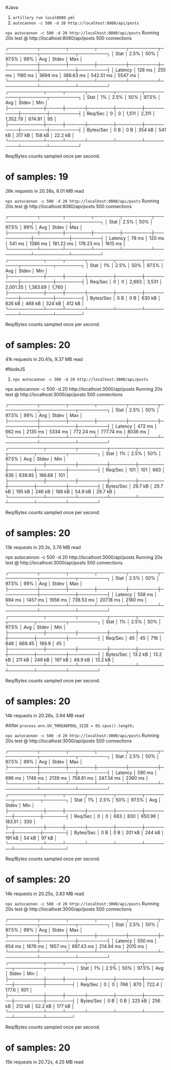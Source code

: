 #Java
1. `artillery run local8080.yml`
2. `autocannon -c 500 -d 20 http://localhost:8080/api/posts`


`npx autocannon -c 500 -d 20 http://localhost:8080/api/posts`
Running 20s test @ http://localhost:8080/api/posts
500 connections


┌─────────┬────────┬────────┬─────────┬─────────┬───────────┬───────────┬─────────┐
│ Stat    │ 2.5%   │ 50%    │ 97.5%   │ 99%     │ Avg       │ Stdev     │ Max     │
├─────────┼────────┼────────┼─────────┼─────────┼───────────┼───────────┼─────────┤
│ Latency │ 128 ms │ 255 ms │ 1180 ms │ 3694 ms │ 388.63 ms │ 542.51 ms │ 5547 ms │
└─────────┴────────┴────────┴─────────┴─────────┴───────────┴───────────┴─────────┘
┌───────────┬─────┬──────┬────────┬────────┬──────────┬────────┬─────────┐
│ Stat      │ 1%  │ 2.5% │ 50%    │ 97.5%  │ Avg      │ Stdev  │ Min     │
├───────────┼─────┼──────┼────────┼────────┼──────────┼────────┼─────────┤
│ Req/Sec   │ 0   │ 0    │ 1,511  │ 2,311  │ 1,352.79 │ 674.91 │ 95      │
├───────────┼─────┼──────┼────────┼────────┼──────────┼────────┼─────────┤
│ Bytes/Sec │ 0 B │ 0 B  │ 354 kB │ 541 kB │ 317 kB   │ 158 kB │ 22.2 kB │
└───────────┴─────┴──────┴────────┴────────┴──────────┴────────┴─────────┘

Req/Bytes counts sampled once per second.
# of samples: 19

26k requests in 20.38s, 6.01 MB read



`npx autocannon -c 500 -d 20 http://localhost:8080/api/posts`
Running 20s test @ http://localhost:8080/api/posts
500 connections


┌─────────┬───────┬────────┬────────┬─────────┬───────────┬───────────┬─────────┐
│ Stat    │ 2.5%  │ 50%    │ 97.5%  │ 99%     │ Avg       │ Stdev     │ Max     │
├─────────┼───────┼────────┼────────┼─────────┼───────────┼───────────┼─────────┤
│ Latency │ 78 ms │ 120 ms │ 541 ms │ 1386 ms │ 181.22 ms │ 178.23 ms │ 1615 ms │
└─────────┴───────┴────────┴────────┴─────────┴───────────┴───────────┴─────────┘
┌───────────┬─────┬──────┬────────┬────────┬──────────┬──────────┬────────┐
│ Stat      │ 1%  │ 2.5% │ 50%    │ 97.5%  │ Avg      │ Stdev    │ Min    │
├───────────┼─────┼──────┼────────┼────────┼──────────┼──────────┼────────┤
│ Req/Sec   │ 0   │ 0    │ 2,693  │ 3,531  │ 2,001.35 │ 1,383.69 │ 1,760  │
├───────────┼─────┼──────┼────────┼────────┼──────────┼──────────┼────────┤
│ Bytes/Sec │ 0 B │ 0 B  │ 630 kB │ 826 kB │ 468 kB   │ 324 kB   │ 412 kB │
└───────────┴─────┴──────┴────────┴────────┴──────────┴──────────┴────────┘

Req/Bytes counts sampled once per second.
# of samples: 20

41k requests in 20.41s, 9.37 MB read






#NodeJS
1. `npx autocannon -c 500 -d 20 http://localhost:3000/api/posts`




npx autocannon -c 500 -d 20 http://localhost:3000/api/posts
Running 20s test @ http://localhost:3000/api/posts
500 connections

┌─────────┬────────┬────────┬─────────┬─────────┬───────────┬───────────┬─────────┐
│ Stat    │ 2.5%   │ 50%    │ 97.5%   │ 99%     │ Avg       │ Stdev     │ Max     │
├─────────┼────────┼────────┼─────────┼─────────┼───────────┼───────────┼─────────┤
│ Latency │ 472 ms │ 662 ms │ 2135 ms │ 5334 ms │ 772.24 ms │ 777.74 ms │ 8036 ms │
└─────────┴────────┴────────┴─────────┴─────────┴───────────┴───────────┴─────────┘
┌───────────┬─────────┬─────────┬────────┬────────┬────────┬─────────┬─────────┐
│ Stat      │ 1%      │ 2.5%    │ 50%    │ 97.5%  │ Avg    │ Stdev   │ Min     │
├───────────┼─────────┼─────────┼────────┼────────┼────────┼─────────┼─────────┤
│ Req/Sec   │ 101     │ 101     │ 663    │ 836    │ 639.85 │ 186.68  │ 101     │
├───────────┼─────────┼─────────┼────────┼────────┼────────┼─────────┼─────────┤
│ Bytes/Sec │ 29.7 kB │ 29.7 kB │ 195 kB │ 246 kB │ 188 kB │ 54.9 kB │ 29.7 kB │
└───────────┴─────────┴─────────┴────────┴────────┴────────┴─────────┴─────────┘

Req/Bytes counts sampled once per second.
# of samples: 20

13k requests in 20.3s, 3.76 MB read


npx autocannon -c 500 -d 20 http://localhost:3000/api/posts
Running 20s test @ http://localhost:3000/api/posts
500 connections


┌─────────┬────────┬────────┬─────────┬─────────┬───────────┬───────────┬─────────┐
│ Stat    │ 2.5%   │ 50%    │ 97.5%   │ 99%     │ Avg       │ Stdev     │ Max     │
├─────────┼────────┼────────┼─────────┼─────────┼───────────┼───────────┼─────────┤
│ Latency │ 558 ms │ 694 ms │ 1457 ms │ 1956 ms │ 738.53 ms │ 207.18 ms │ 2180 ms │
└─────────┴────────┴────────┴─────────┴─────────┴───────────┴───────────┴─────────┘
┌───────────┬─────────┬─────────┬────────┬────────┬────────┬─────────┬─────────┐
│ Stat      │ 1%      │ 2.5%    │ 50%    │ 97.5%  │ Avg    │ Stdev   │ Min     │
├───────────┼─────────┼─────────┼────────┼────────┼────────┼─────────┼─────────┤
│ Req/Sec   │ 45      │ 45      │ 716    │ 846    │ 669.45 │ 169.9   │ 45      │
├───────────┼─────────┼─────────┼────────┼────────┼────────┼─────────┼─────────┤
│ Bytes/Sec │ 13.2 kB │ 13.2 kB │ 211 kB │ 249 kB │ 197 kB │ 49.9 kB │ 13.2 kB │
└───────────┴─────────┴─────────┴────────┴────────┴────────┴─────────┴─────────┘

Req/Bytes counts sampled once per second.
# of samples: 20

14k requests in 20.26s, 3.94 MB read



#After `process.env.UV_THREADPOOL_SIZE = OS.cpus().length;`

 `npx autocannon -c 500 -d 20 http://localhost:3000/api/posts`
Running 20s test @ http://localhost:3000/api/posts
500 connections


┌─────────┬────────┬────────┬─────────┬─────────┬───────────┬───────────┬─────────┐
│ Stat    │ 2.5%   │ 50%    │ 97.5%   │ 99%     │ Avg       │ Stdev     │ Max     │
├─────────┼────────┼────────┼─────────┼─────────┼───────────┼───────────┼─────────┤
│ Latency │ 590 ms │ 696 ms │ 1746 ms │ 2139 ms │ 758.61 ms │ 247.34 ms │ 2360 ms │
└─────────┴────────┴────────┴─────────┴─────────┴───────────┴───────────┴─────────┘
┌───────────┬─────┬──────┬────────┬────────┬────────┬────────┬───────┐
│ Stat      │ 1%  │ 2.5% │ 50%    │ 97.5%  │ Avg    │ Stdev  │ Min   │
├───────────┼─────┼──────┼────────┼────────┼────────┼────────┼───────┤
│ Req/Sec   │ 0   │ 0    │ 683    │ 830    │ 650.96 │ 183.51 │ 330   │
├───────────┼─────┼──────┼────────┼────────┼────────┼────────┼───────┤
│ Bytes/Sec │ 0 B │ 0 B  │ 201 kB │ 244 kB │ 191 kB │ 54 kB  │ 97 kB │
└───────────┴─────┴──────┴────────┴────────┴────────┴────────┴───────┘

Req/Bytes counts sampled once per second.
# of samples: 20

14k requests in 20.25s, 3.83 MB read

`npx autocannon -c 500 -d 20 http://localhost:3000/api/posts`
Running 20s test @ http://localhost:3000/api/posts
500 connections


┌─────────┬────────┬────────┬─────────┬─────────┬───────────┬───────────┬─────────┐
│ Stat    │ 2.5%   │ 50%    │ 97.5%   │ 99%     │ Avg       │ Stdev     │ Max     │
├─────────┼────────┼────────┼─────────┼─────────┼───────────┼───────────┼─────────┤
│ Latency │ 550 ms │ 654 ms │ 1676 ms │ 1857 ms │ 697.43 ms │ 214.94 ms │ 2015 ms │
└─────────┴────────┴────────┴─────────┴─────────┴───────────┴───────────┴─────────┘
┌───────────┬─────┬──────┬────────┬────────┬────────┬─────────┬────────┐
│ Stat      │ 1%  │ 2.5% │ 50%    │ 97.5%  │ Avg    │ Stdev   │ Min    │
├───────────┼─────┼──────┼────────┼────────┼────────┼─────────┼────────┤
│ Req/Sec   │ 0   │ 0    │ 766    │ 870    │ 722.4  │ 177.6   │ 601    │
├───────────┼─────┼──────┼────────┼────────┼────────┼─────────┼────────┤
│ Bytes/Sec │ 0 B │ 0 B  │ 225 kB │ 256 kB │ 212 kB │ 52.2 kB │ 177 kB │
└───────────┴─────┴──────┴────────┴────────┴────────┴─────────┴────────┘

Req/Bytes counts sampled once per second.
# of samples: 20

15k requests in 20.72s, 4.25 MB read